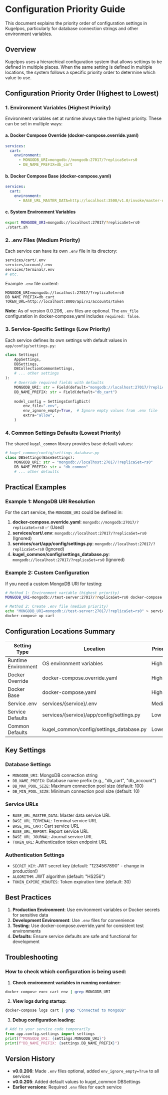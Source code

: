 # Configuration Priority Guide

This document explains the priority order of configuration settings in Kugelpos, particularly for database connection strings and other environment variables.

## Overview

Kugelpos uses a hierarchical configuration system that allows settings to be defined in multiple places. When the same setting is defined in multiple locations, the system follows a specific priority order to determine which value to use.

## Configuration Priority Order (Highest to Lowest)

### 1. Environment Variables (Highest Priority)
Environment variables set at runtime always take the highest priority. These can be set in multiple ways:

#### a. Docker Compose Override (docker-compose.override.yaml)
```yaml
services:
  cart:
    environment:
      - MONGODB_URI=mongodb://mongodb:27017/?replicaSet=rs0
      - DB_NAME_PREFIX=db_cart
```

#### b. Docker Compose Base (docker-compose.yaml)
```yaml
services:
  cart:
    environment:
      - BASE_URL_MASTER_DATA=http://localhost:3500/v1.0/invoke/master-data/method/api/v1
```

#### c. System Environment Variables
```bash
export MONGODB_URI=mongodb://localhost:27017/?replicaSet=rs0
./start.sh
```

### 2. .env Files (Medium Priority)
Each service can have its own `.env` file in its directory:
```bash
services/cart/.env
services/account/.env
services/terminal/.env
# etc.
```

Example `.env` file content:
```env
MONGODB_URI=mongodb://localhost:27017/?replicaSet=rs0
DB_NAME_PREFIX=db_cart
TOKEN_URL=http://localhost:8000/api/v1/accounts/token
```

**Note**: As of version 0.0.206, `.env` files are optional. The `env_file` configuration in docker-compose.yaml includes `required: false`.

### 3. Service-Specific Settings (Low Priority)
Each service defines its own settings with default values in `app/config/settings.py`:

```python
class Settings(
    AppSettings,
    DBSettings, 
    DBCollectionCommonSettings,
    # ... other settings
):
    # Override required fields with defaults
    MONGODB_URI: str = Field(default="mongodb://localhost:27017/?replicaSet=rs0")
    DB_NAME_PREFIX: str = Field(default="db_cart")
    
    model_config = SettingsConfigDict(
        env_file=".env",
        env_ignore_empty=True,  # Ignore empty values from .env file
        extra="allow",
    )
```

### 4. Common Settings Defaults (Lowest Priority)
The shared `kugel_common` library provides base default values:

```python
# kugel_common/config/settings_database.py
class DBSettings(BaseSettings):
    MONGODB_URI: str = "mongodb://localhost:27017/?replicaSet=rs0"
    DB_NAME_PREFIX: str = "db_common"
    # ... other defaults
```

## Practical Examples

### Example 1: MongoDB URI Resolution
For the cart service, the `MONGODB_URI` could be defined in:

1. **docker-compose.override.yaml**: `mongodb://mongodb:27017/?replicaSet=rs0` ✅ (Used)
2. **services/cart/.env**: `mongodb://localhost:27017/?replicaSet=rs0` (Ignored)
3. **services/cart/app/config/settings.py**: `mongodb://localhost:27017/?replicaSet=rs0` (Ignored)
4. **kugel_common/config/settings_database.py**: `mongodb://localhost:27017/?replicaSet=rs0` (Ignored)

### Example 2: Custom Configuration
If you need a custom MongoDB URI for testing:

```bash
# Method 1: Environment variable (highest priority)
MONGODB_URI=mongodb://test-server:27017/?replicaSet=rs0 docker-compose up cart

# Method 2: Create .env file (medium priority)
echo "MONGODB_URI=mongodb://test-server:27017/?replicaSet=rs0" > services/cart/.env
docker-compose up cart
```

## Configuration Locations Summary

| Setting Type | Location | Priority | Required |
|-------------|----------|----------|----------|
| Runtime Environment | OS environment variables | Highest | No |
| Docker Override | docker-compose.override.yaml | High | No |
| Docker Base | docker-compose.yaml | High | No |
| Service .env | services/{service}/.env | Medium | No |
| Service Defaults | services/{service}/app/config/settings.py | Low | Yes |
| Common Defaults | kugel_common/config/settings_database.py | Lowest | Yes |

## Key Settings

### Database Settings
- `MONGODB_URI`: MongoDB connection string
- `DB_NAME_PREFIX`: Database name prefix (e.g., "db_cart", "db_account")
- `DB_MAX_POOL_SIZE`: Maximum connection pool size (default: 100)
- `DB_MIN_POOL_SIZE`: Minimum connection pool size (default: 10)

### Service URLs
- `BASE_URL_MASTER_DATA`: Master data service URL
- `BASE_URL_TERMINAL`: Terminal service URL
- `BASE_URL_CART`: Cart service URL
- `BASE_URL_REPORT`: Report service URL
- `BASE_URL_JOURNAL`: Journal service URL
- `TOKEN_URL`: Authentication token endpoint URL

### Authentication Settings
- `SECRET_KEY`: JWT secret key (default: "1234567890" - change in production!)
- `ALGORITHM`: JWT algorithm (default: "HS256")
- `TOKEN_EXPIRE_MINUTES`: Token expiration time (default: 30)

## Best Practices

1. **Production Environment**: Use environment variables or Docker secrets for sensitive data
2. **Development Environment**: Use `.env` files for convenience
3. **Testing**: Use docker-compose.override.yaml for consistent test environments
4. **Defaults**: Ensure service defaults are safe and functional for development

## Troubleshooting

### How to check which configuration is being used:

1. **Check environment variables in running container:**
```bash
docker-compose exec cart env | grep MONGODB_URI
```

2. **View logs during startup:**
```bash
docker-compose logs cart | grep "Connected to MongoDB"
```

3. **Debug configuration loading:**
```python
# Add to your service code temporarily
from app.config.settings import settings
print(f"MONGODB_URI: {settings.MONGODB_URI}")
print(f"DB_NAME_PREFIX: {settings.DB_NAME_PREFIX}")
```

## Version History

- **v0.0.206**: Made `.env` files optional, added `env_ignore_empty=True` to all services
- **v0.0.205**: Added default values to kugel_common DBSettings
- **Earlier versions**: Required `.env` files for each service